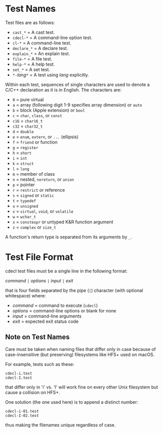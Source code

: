 Test Names
==========

Test files are as follows:

+ `cast_*`       = A cast test.
+ `cdecl-*`      = A command-line option test.
+ `cl-*`         = A command-line test.
+ `declare_*`    = A declare test.
+ `explain_*`    = An explain test.
+ `file-*`       = A file test.
+ `help-*`       = A help test.
+ `set_*`        = A set test.
+ `*-`*lang*`*` = A test using *lang* explicitly.

Within each test, sequences of single characters are used to denote a C/C++
declaration as it is in English.
The characters are:

+ `0` = pure virtual
+ `a` = array (following digit 1-9 specifies array dimension) or `auto`
+ `b` = block (Apple extension) or `bool`
+ `c` = `char`, `class`,  or `const`
+ `c16` = `char16_t`
+ `c32` = `char32_t`
+ `d` = `double`
+ `e` = `enum`, `extern`, or `...` (ellipsis)
+ `f` = `friend` or function
+ `g` = `register`
+ `h` = `short`
+ `i` = `int`
+ `k` = `struct`
+ `l` = `long`
+ `m` = member of class
+ `n` = nested, `noreturn`, or `union`
+ `p` = pointer
+ `r` = `restrict` or reference
+ `s` = `signed` or `static`
+ `t` = `typedef`
+ `u` = `unsigned`
+ `v` = `virtual`, `void`, or `volatile`
+ `w` = `wchar_t`
+ `x` = `constexpr` or untyped K&R function argument
+ `z` = `complex` or `size_t`

A function's return type is separated from its arguments by `_`.

Test File Format
================

cdecl test files must be a single line in the following format:

*command* `|` *options* `|` *input* `|` *exit*

that is four fields separated by the pipe (`|`) character
(with optional whitespace)
where:

+ *command* = command to execute (`cdecl`)
+ *options* = command-line options or blank for none
+ *input*   = command-line arguments
+ *exit*    = expected exit status code

Note on Test Names
------------------

Care must be taken when naming files that differ only in case
because of case-insensitive (but preserving) filesystems like HFS+
used on macOS.

For example, tests such as these:

    cdecl-i.test
    cdecl-I.test

that differ only in 'i' vs. 'I' will work fine on every other Unix filesystem
but cause a collision on HFS+.

One solution (the one used here) is to append a distinct number:

    cdecl-i-01.test
    cdecl-I-02.test

thus making the filenames unique regardless of case.
